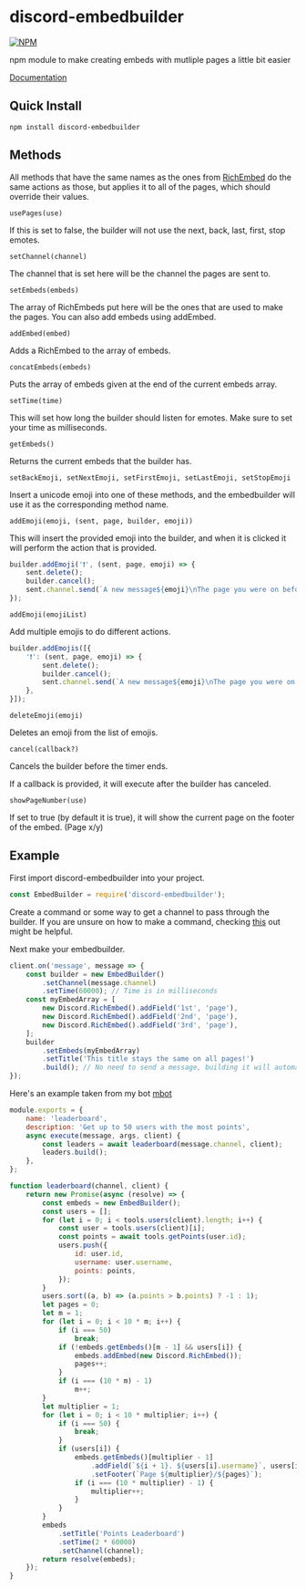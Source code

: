 # discord-embedbuilder
[![NPM](https://nodei.co/npm/discord-embedbuilder.png?downloads=true)](https://nodei.co/npm/discord-embedbuilder)

npm module to make creating embeds with mutliple pages a little bit easier

[Documentation](https://muricans.github.io/embedbuilder)

## Quick Install
`npm install discord-embedbuilder`

## Methods
All methods that have the same names as the ones from [RichEmbed](https://discord.js.org/#/docs/main/stable/class/RichEmbed) do the same actions as those, but applies it to all of the pages, which should override their values.

```usePages(use)```

If this is set to false, the builder will not use the next, back, last, first, stop emotes.

```setChannel(channel)```

The channel that is set here will be the channel the pages are sent to.

```setEmbeds(embeds)```

The array of RichEmbeds put here will be the ones that are used to make the pages. You can also add embeds using addEmbed.

```addEmbed(embed)```

Adds a RichEmbed to the array of embeds.

```concatEmbeds(embeds)```

Puts the array of embeds given at the end of the current embeds array.

```setTime(time)```

This will set how long the builder should listen for emotes. Make sure to set your time as milliseconds.

```getEmbeds()```

Returns the current embeds that the builder has.

```setBackEmoji, setNextEmoji, setFirstEmoji, setLastEmoji, setStopEmoji```

Insert a unicode emoji into one of these methods, and the embedbuilder will use it as the corresponding method name.

```addEmoji(emoji, (sent, page, builder, emoji))```

This will insert the provided emoji into the builder, and when it is clicked it will perform the action that is provided.

```javascript
builder.addEmoji('❗', (sent, page, emoji) => {
    sent.delete();
    builder.cancel();
    sent.channel.send(`A new message${emoji}\nThe page you were on before was ${page}`);
});
```

```addEmoji(emojiList)```

Add multiple emojis to do different actions.

```javascript
builder.addEmojis([{
    '❗': (sent, page, emoji) => {
        sent.delete();
        builder.cancel();
        sent.channel.send(`A new message${emoji}\nThe page you were on before was ${page}`);
    },
}]);
```


```deleteEmoji(emoji)```

Deletes an emoji from the list of emojis.

```cancel(callback?)```

Cancels the builder before the timer ends.

If a callback is provided, it will execute after the builder has canceled.

```showPageNumber(use)```

If set to true (by default it is true), it will show the current page on the footer of the embed. (Page x/y)

## Example
First import discord-embedbuilder into your project.

```javascript
const EmbedBuilder = require('discord-embedbuilder');
```

Create a command or some way to get a channel to pass through the builder. If you are unsure on how to make a command, checking [this](https://discordjs.guide/) out might be helpful.

Next make your embedbuilder.

```javascript
client.on('message', message => {
    const builder = new EmbedBuilder()
        .setChannel(message.channel)
        .setTime(60000); // Time is in milliseconds
    const myEmbedArray = [
        new Discord.RichEmbed().addField('1st', 'page'),
        new Discord.RichEmbed().addField('2nd', 'page'), 
        new Discord.RichEmbed().addField('3rd', 'page'),
    ];
    builder
        .setEmbeds(myEmbedArray)
        .setTitle('This title stays the same on all pages!')
        .build(); // No need to send a message, building it will automatically do it.
});
```

Here's an example taken from my bot [mbot](https://github.com/muricans/mbot)

```javascript
module.exports = {
    name: 'leaderboard',
    description: 'Get up to 50 users with the most points',
    async execute(message, args, client) {
        const leaders = await leaderboard(message.channel, client);
        leaders.build();
    },
};

function leaderboard(channel, client) {
    return new Promise(async (resolve) => {
        const embeds = new EmbedBuilder();
        const users = [];
        for (let i = 0; i < tools.users(client).length; i++) {
            const user = tools.users(client)[i];
            const points = await tools.getPoints(user.id);
            users.push({
                id: user.id,
                username: user.username,
                points: points,
            });
        }
        users.sort((a, b) => (a.points > b.points) ? -1 : 1);
        let pages = 0;
        let m = 1;
        for (let i = 0; i < 10 * m; i++) {
            if (i === 50)
                break;
            if (!embeds.getEmbeds()[m - 1] && users[i]) {
                embeds.addEmbed(new Discord.RichEmbed());
                pages++;
            }
            if (i === (10 * m) - 1)
                m++;
        }
        let multiplier = 1;
        for (let i = 0; i < 10 * multiplier; i++) {
            if (i === 50) {
                break;
            }
            if (users[i]) {
                embeds.getEmbeds()[multiplier - 1]
                    .addField(`${i + 1}. ${users[i].username}`, users[i].points, true)
                    .setFooter(`Page ${multiplier}/${pages}`);
                if (i === (10 * multiplier) - 1) {
                    multiplier++;
                }
            }
        }
        embeds
            .setTitle('Points Leaderboard')
            .setTime(2 * 60000)
            .setChannel(channel);
        return resolve(embeds);
    });
}
```